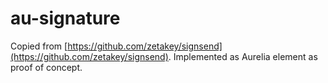 # au-signature

Copied from [https://github.com/zetakey/signsend](https://github.com/zetakey/signsend).
Implemented as Aurelia element as proof of concept.